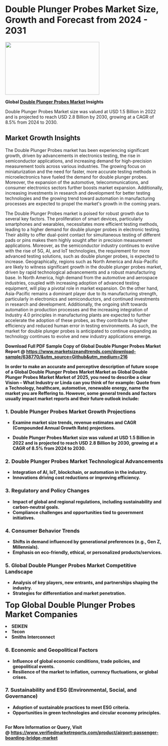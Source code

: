 <H1>Double Plunger Probes Market Size, Growth and Forecast from 2024 - 2031</H1><img class="aligncenter size-medium wp-image-584254" src="https://thirdeyenews.in/wp-content/uploads/2024/09/Global-Market-Research-300x168.jpeg" alt="" width="300" height="168" /><p><strong>Global&nbsp;<a href="https://www.marketsizeandtrends.com/download-sample/638770/&amp;utm_source=Github&utm_medium=216">Double Plunger Probes Market</a> Insights</strong></p><p>Double Plunger Probes Market size was valued at USD 1.5 Billion in 2022 and is projected to reach USD 2.8 Billion by 2030, growing at a CAGR of 8.5% from 2024 to 2030.</p><p><h2>Market Growth Insights</h2> <p>The Double Plunger Probes market has been experiencing significant growth, driven by advancements in electronics testing, the rise in semiconductor applications, and increasing demand for high-precision measurement tools across various industries. The growing focus on miniaturization and the need for faster, more accurate testing methods in microelectronics have fueled the demand for double plunger probes. Moreover, the expansion of the automotive, telecommunications, and consumer electronics sectors further boosts market expansion. Additionally, increasing investments in research and development for better testing technologies and the growing trend toward automation in manufacturing processes are expected to propel the market's growth in the coming years.</p> <p><strong></strong></p> <p>The Double Plunger Probes market is poised for robust growth due to several key factors. The proliferation of smart devices, particularly smartphones and wearables, necessitates more efficient testing methods, leading to a higher demand for double plunger probes in electronic testing. Their ability to offer dual-point contact for simultaneous testing of different pads or pins makes them highly sought after in precision measurement applications. Moreover, as the semiconductor industry continues to evolve with the rise of 5G, AI, and IoT technologies, the requirement for more advanced testing solutions, such as double plunger probes, is expected to increase. Geographically, regions such as North America and Asia-Pacific are likely to witness significant growth in the double plunger probes market, driven by rapid technological advancements and a robust manufacturing base. In North America, high demand from the automotive and aerospace industries, coupled with increasing adoption of advanced testing equipment, will play a pivotal role in market expansion. On the other hand, Asia-Pacific remains a dominant player due to its manufacturing strength, particularly in electronics and semiconductors, and continued investments in research and development. Additionally, the ongoing shift towards automation in production processes and the increasing integration of Industry 4.0 principles in manufacturing plants are expected to further accelerate the adoption of these probes, as they contribute to higher efficiency and reduced human error in testing environments. As such, the market for double plunger probes is anticipated to continue expanding as technology continues to evolve and new industry applications emerge.</p> <p><strong></p><p><span class=""><strong>Download Full PDF Sample Copy of Global Double Plunger Probes Market Report</strong> @ <a href="https://www.marketsizeandtrends.com/download-sample/638770/&amp;utm_source=Github&utm_medium=216" target="_blank">https://www.marketsizeandtrends.com/download-sample/638770/&amp;utm_source=Github&utm_medium=216</a></span></p><p>In order to make an accurate and perceptive description of future scope of a Global&nbsp;Double Plunger Probes Market Market as Global&nbsp;Double Plunger Probes Market Market of 2025, you need to describe a clear Vision &ndash; What Industry or Linda can you think of for example: Quote from a Technology, healthcare, automotive, renewable energy, name the market you are Reffering to. However, some general trends and factors usually impact market reports and their future outlook include:</p><h3>1.&nbsp;<strong>Double Plunger Probes Market Growth Projections</strong></h3><ul><li>Examine market size trends, revenue estimates and CAGR (Compounded Annual Growth Rate) projections.</li><li><p>Double Plunger Probes Market size was valued at USD 1.5 Billion in 2022 and is projected to reach USD 2.8 Billion by 2030, growing at a CAGR of 8.5% from 2024 to 2030.</p></li></ul><h3>2.&nbsp;<strong>Double Plunger Probes Market Technological Advancements</strong></h3><ul><li>Integration of AI, IoT, blockchain, or automation in the industry.</li><li>Innovations driving cost reductions or improving efficiency.</li></ul><h3>3.&nbsp;<strong>Regulatory and Policy Changes</strong></h3><ul><li>Impact of global and regional regulations, including sustainability and carbon-neutral goals.</li><li>Compliance challenges and opportunities tied to government initiatives.</li></ul><h3>4.&nbsp;<strong>Consumer Behavior Trends</strong></h3><ul><li>Shifts in demand influenced by generational preferences (e.g., Gen Z, Millennials).</li><li>Emphasis on eco-friendly, ethical, or personalized products/services.</li></ul><h3>5.&nbsp;<strong>Global Double Plunger Probes Market Competitive Landscape</strong></h3><ul><li>Analysis of key players, new entrants, and partnerships shaping the industry.</li><li>Strategies for differentiation and market penetration.</li></ul><p data-pm-slice="1 1 []"><span style="color: inherit; font-family: inherit; font-size: 25px;">Top Global Double Plunger Probes Market Companies</span></p><div class="" data-test-id=""><p><li>SEIKEN</li><li> Tecon</li><li> Smiths Interconnect</li></p></div><h3>6.&nbsp;<strong>Economic and Geopolitical Factors</strong></h3><ul><li>Influence of global economic conditions, trade policies, and geopolitical events.</li><li>Resilience of the market to inflation, currency fluctuations, or global crises.</li></ul><h3>7.&nbsp;<strong>Sustainability and ESG (Environmental, Social, and Governance)</strong></h3><ul><li>Adoption of sustainable practices to meet ESG criteria.</li><li>Opportunities in green technologies and circular economy principles.</li></ul><h2><strong style="font-size: 14px;">For More Information or Query, Visit @&nbsp;</strong><a style="background-color: #ffffff; font-size: 14px;" href="https://www.marketsizeandtrends.com/report/double-plunger-probes-market/" target="_blank">https://www.verifiedmarketreports.com/product/airport-passenger-boarding-bridge-market</a></h2>
